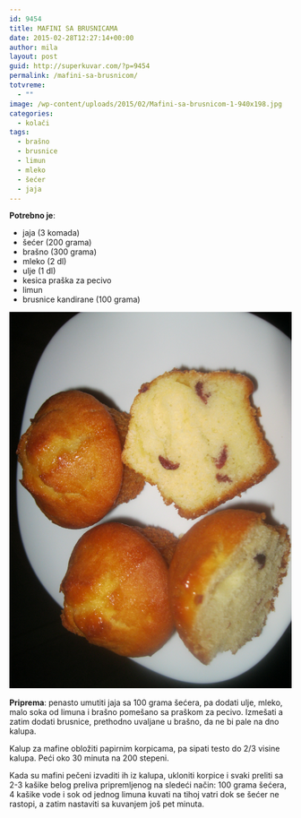 ```yaml
---
id: 9454
title: MAFINI SA BRUSNICAMA
date: 2015-02-28T12:27:14+00:00
author: mila
layout: post
guid: http://superkuvar.com/?p=9454
permalink: /mafini-sa-brusnicom/
totvreme:
  - ""
image: /wp-content/uploads/2015/02/Mafini-sa-brusnicom-1-940x198.jpg
categories:
  - kolači
tags:
  - brašno
  - brusnice
  - limun
  - mleko
  - šećer
  - jaja
---
```

**Potrebno je**:

  * jaja (3 komada)
  * šećer (200 grama)
  * brašno (300 grama)
  * mleko (2 dl)
  * ulje (1 dl)
  * kesica praška za pecivo
  * limun
  * brusnice kandirane (100 grama)

![<img class="alignnone size-medium wp-image-9456" src="/wp-content/uploads/2015/02/Mafini-sa-brusnicom-1-1024x768.jpg" alt="Mafini sa brusnicom (1)" width="300" height="225" />](/wp-content/uploads/2015/02/Mafini-sa-brusnicom-1.jpg)

**Priprema**: penasto umutiti jaja sa 100 grama šećera, pa dodati ulje, mleko, malo soka od limuna i brašno pomešano sa praškom za pecivo. Izmešati a zatim dodati brusnice, prethodno uvaljane u brašno, da ne bi pale na dno kalupa.

Kalup za mafine obložiti papirnim korpicama, pa sipati testo do 2/3 visine kalupa. Peći oko 30 minuta na 200 stepeni.

Kada su mafini pečeni izvaditi ih iz kalupa, ukloniti korpice i svaki preliti sa 2-3 kašike belog preliva pripremljenog na sledeći način: 100 grama šećera, 4 kašike vode i sok od jednog limuna kuvati na tihoj vatri dok se šećer ne rastopi, a zatim nastaviti sa kuvanjem još pet minuta.